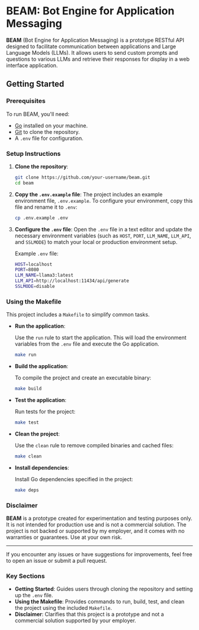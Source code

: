 # BEAM: Bot Engine for Application Messaging

**BEAM** (Bot Engine for Application Messaging) is a prototype RESTful API designed to facilitate communication between applications and Large Language Models (LLMs). It allows users to send custom prompts and questions to various LLMs and retrieve their responses for display in a web interface application.

## Getting Started

### Prerequisites

To run BEAM, you'll need:

- [Go](https://golang.org/doc/install) installed on your machine.
- [Git](https://git-scm.com/) to clone the repository.
- A `.env` file for configuration.

### Setup Instructions

1. **Clone the repository**:

   ```bash
   git clone https://github.com/your-username/beam.git
   cd beam
   ```

2. **Copy the `.env.example` file**:
   The project includes an example environment file, `.env.example`. To configure your environment, copy this file and rename it to `.env`:

   ```bash
   cp .env.example .env
   ```

3. **Configure the `.env` file**:
   Open the `.env` file in a text editor and update the necessary environment variables (such as `HOST`, `PORT`, `LLM_NAME`, `LLM_API`, and `SSLMODE`) to match your local or production environment setup.

   Example `.env` file:

   ```bash
   HOST=localhost
   PORT=8080
   LLM_NAME=llama3:latest
   LLM_API=http://localhost:11434/api/generate
   SSLMODE=disable
   ```

### Using the Makefile

This project includes a `Makefile` to simplify common tasks.

- **Run the application**:
  
  Use the `run` rule to start the application. This will load the environment variables from the `.env` file and execute the Go application.
  
  ```bash
  make run
  ```

- **Build the application**:
  
  To compile the project and create an executable binary:
  
  ```bash
  make build
  ```

- **Test the application**:
  
  Run tests for the project:
  
  ```bash
  make test
  ```

- **Clean the project**:
  
  Use the `clean` rule to remove compiled binaries and cached files:
  
  ```bash
  make clean
  ```

- **Install dependencies**:
  
  Install Go dependencies specified in the project:
  
  ```bash
  make deps
  ```

### Disclaimer

**BEAM** is a prototype created for experimentation and testing purposes only. It is not intended for production use and is not a commercial solution. The project is not backed or supported by my employer, and it comes with no warranties or guarantees. Use at your own risk.

---

If you encounter any issues or have suggestions for improvements, feel free to open an issue or submit a pull request.

### Key Sections

- **Getting Started**: Guides users through cloning the repository and setting up the `.env` file.
- **Using the Makefile**: Provides commands to run, build, test, and clean the project using the included `Makefile`.
- **Disclaimer**: Clarifies that this project is a prototype and not a commercial solution supported by your employer.
